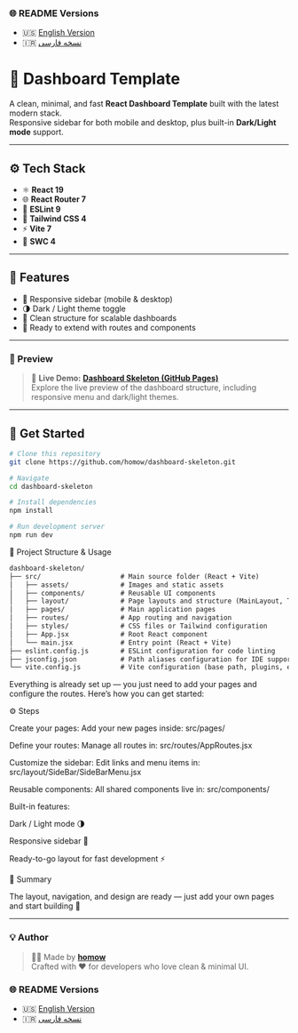### 🌐 README Versions
- 🇺🇸 [English Version](./README.md)
- 🇮🇷 [نسخه فارسی](./README.FA.md)


# 🧩 Dashboard Template

A clean, minimal, and fast **React Dashboard Template** built with the latest modern stack.  
Responsive sidebar for both mobile and desktop, plus built-in **Dark/Light mode** support.

---

## ⚙️ Tech Stack

- ⚛️ **React 19**
- 🌐 **React Router 7**
- 🧹 **ESLint 9**
- 🎨 **Tailwind CSS 4**
- ⚡ **Vite 7**
- 🦀 **SWC 4**

---

## 🚀 Features

- 📱 Responsive sidebar (mobile & desktop)
- 🌗 Dark / Light theme toggle
- 🧠 Clean structure for scalable dashboards
- 🧩 Ready to extend with routes and components

---

### 🔗 Preview

> 🚀 **Live Demo:** [**Dashboard Skeleton (GitHub Pages)**](https://homow.github.io/dashboard-skeleton)  
> Explore the live preview of the dashboard structure, including responsive menu and dark/light themes.


---

## 🧭 Get Started

```bash
# Clone this repository
git clone https://github.com/homow/dashboard-skeleton.git

# Navigate
cd dashboard-skeleton

# Install dependencies
npm install

# Run development server
npm run dev
```

📁 Project Structure & Usage

```markdown
dashboard-skeleton/
├── src/                    # Main source folder (React + Vite)
│   ├── assets/             # Images and static assets
│   ├── components/         # Reusable UI components
│   ├── layout/             # Page layouts and structure (MainLayout, TopBar, SideBar)
│   ├── pages/              # Main application pages
│   ├── routes/             # App routing and navigation
│   ├── styles/             # CSS files or Tailwind configuration
│   ├── App.jsx             # Root React component
│   └── main.jsx            # Entry point (React + Vite)
├── eslint.config.js        # ESLint configuration for code linting
├── jsconfig.json           # Path aliases configuration for IDE support
└── vite.config.js          # Vite configuration (base path, plugins, etc.)
```

Everything is already set up — you just need to add your pages and configure the routes.
Here’s how you can get started:

⚙️ Steps

Create your pages:
Add your new pages inside:
src/pages/

Define your routes:
Manage all routes in:
src/routes/AppRoutes.jsx

Customize the sidebar:
Edit links and menu items in:
src/layout/SideBar/SideBarMenu.jsx

Reusable components:
All shared components live in:
src/components/

Built-in features:

Dark / Light mode 🌗

Responsive sidebar 📱

Ready-to-go layout for fast development ⚡

🧭 Summary

The layout, navigation, and design are ready —
just add your own pages and start building 🚀

---

### 💡 Author

> 👨‍💻 Made by [**homow**](https://github.com/homow)  
> Crafted with ❤️ for developers who love clean & minimal UI.

### 🌐 README Versions
- 🇺🇸 [English Version](./README.md)
- 🇮🇷 [نسخه فارسی](./README.FA.md)
